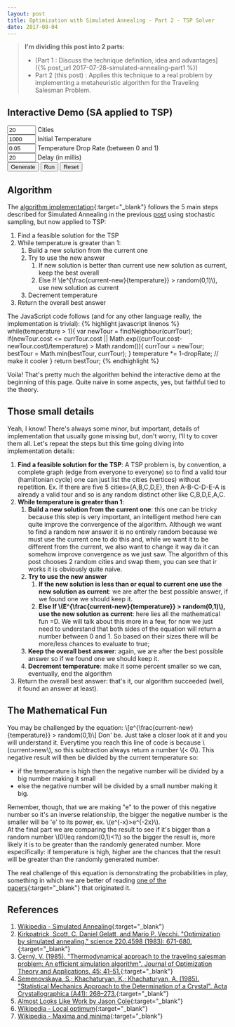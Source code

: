```yaml
---
layout: post
title: Optimization with Simulated Annealing - Part 2 - TSP Solver
date: 2017-08-04
---
```


> **I'm dividing this post into 2 parts:**
> - [Part 1 : Discuss the technique definition, idea and advantages]({% post_url 2017-07-28-simulated-annealing-part1 %})
> - Part 2 (this post) : Applies this technique to a real problem by implementing a metaheuristic algorithm for the Traveling Salesman Problem.  

Interactive Demo (SA applied to TSP)
---
<script>{% include canvas.js %}</script>
<script src="https://rawgit.com/pedrohfsd/TSP/develop/simulated_annealing.js"></script>

<div class="well canvas-demo">
  <canvas id="canvas" width="640px" height="490"></canvas>
  <div class="form-inline">
    <div class="form-group">
      <input id="cityCountId" value="20" size="5" class="form-control" />
      <label for="cityCountId"> Cities</label>
    </div>
  </div>
  <div class="form-inline">
    <div class="form-group">
      <input id="temperatureId" value="1000" size="5" class="form-control" />
      <label for="temperatureId"> Initial Temperature</label>
    </div>
  </div>
  <div class="form-inline">
    <div class="form-group">
      <input id="dropRateId" value="0.05" size="5" class="form-control" />
      <label for="dropRateId"> Temperature Drop Rate (between 0 and 1)</label>
    </div>
  </div>
  <div class="form-inline">
    <div class="form-group">
      <input id="delayId" value="20" size="5" class="form-control" />
      <label for="delayId"> Delay (in millis)</label>
    </div>
  </div>
  <div class="form-btn">
    <button onclick="generate(props);" class="btn btn-default">Generate</button>
    <button onclick="run(props, document.getElementById('temperatureId').value, document.getElementById('dropRateId').value, document.getElementById('delayId').value);" class="btn btn-primary">Run</button>
    <button onclick="resetCanvas(props, props.vertices);" class="btn btn-danger">Reset</button>
  </div>
</div>

<script>
  var props = {canvas:null, context:null
              , width:640
              , height:490
              , margin:30
              , fontSize:14
              , verticeCount:function(){return document.getElementById('cityCountId').value}
              , vertices:[]
              , background:'#5F636C'
              };
  props.canvas = document.getElementById('canvas');
  props.context = props.canvas.getContext('2d');
  props.context.font = (props.fontSize+2)+'px Arial';
  props.context.fillStyle = props.background;
  props.context.fillRect(0, 0, props.width, props.height);
  props.context.fillStyle = 'white';
  props.context.fillText('\'Input\' the number of cities to \'Generate\' the graph and \'Run\'', props.width/2-220, props.height/2);
  props.context.font = props.fontSize+'px Arial';

  function state_changed(props, event){resetCanvas(props, event.vertices);}
  function log(props, text){setText(props, text);}
</script>

Algorithm
---
The [algorithm implementation](https://github.com/pedrohfsd/TSP/tree/develop){:target="_blank"} follows the 5 main steps described for Simulated Annealing in the previous [post](2017-07-28-simulated-annealing-part1) using stochastic sampling, but now applied to TSP:
1. Find a feasible solution for the TSP
1. While temperature is greater than 1:
    1. Build a new solution from the current one
    1. Try to use the new answer 
        1. If new solution is better than current use new solution as current, keep the best overall
        1. Else If \\(e^{\frac{current-new}{temperature}} > random(0,1)\\), use new solution as current
    1. Decrement temperature
1. Return the overall best answer

The JavaScript code follows (and for any other language really, the implementation is trivial):
{% highlight javascript linenos %}
while(temperature > 1){
  var newTour = findNeighbour(currTour);
  if(newTour.cost <= currTour.cost || Math.exp((currTour.cost-newTour.cost)/temperature) > Math.random()){
    currTour = newTour;
    bestTour = Math.min(bestTour, currTour);
  }
  temperature *= 1-dropRate; // make it cooler
}
return bestTour;
{% endhighlight %}

Voila! That's pretty much the algorithm behind the interactive demo at the beginning of this page. Quite naive in some aspects, yes, but faithful tied to the theory.

Those small details
---
Yeah, I know! There's always some minor, but important, details of implementation that usually gone missing but, don't worry, I'll ty to cover them all. Let's repeat the steps but this time going diving into implementation details:
1. **Find a feasible solution for the TSP**: A TSP problem is, by convention, a complete graph (edge from everyone to everyone) so to find a valid tour (hamiltonian cycle) one can just list the cities (vertices) without repetition. Ex. If there are five 5 cities={A,B,C,D,E}, then A-B-C-D-E-A is already a valid tour and so is any random distinct other like C,B,D,E,A,C. 
1. **While temperature is greater than 1**:
    1. **Build a new solution from the current one**: this one can be tricky because this step is very important, an intelligent method here can quite improve the convergence of the algorithm. Although we want to find a random new answer it is no entirely random because we must use the current one to do this and, while we want it to be different from the current, we also want to change it way da it can somehow improve convergence as we just saw. The algorithm of this post chooses 2 random cities and swap them, you can see that ir works it is obviously quite naive.
    1. **Try to use the new answer** 
        1. **If the new solution is less than or equal to current one use the new solution as current**: we are after the best possible answer, if we found one we should keep it.
        1. **Else If \\(E^{\frac{current-new}{temperature}} > random(0,1)\\), use the new solution as current**: here lies all the mathematical fun =D. We will talk about this more in a few, for now we just need to understand that both sides of the equation will return a number between 0 and 1. So based on their sizes there will be more/less chances to evaluate to true;
    1. **Keep the overall best answer**: again, we are after the best possible answer so if we found one we should keep it.
    1. **Decrement temperature**: make it some percent smaller so we can, eventually, end the algorithm
1. Return the overall best answer: that's it, our algorithm succeeded (well, it found an answer at least).

The Mathematical Fun
---
You may be challenged by the equation:
\\[e^{\frac{current-new}{temperature}} > random(0,1)\\]
Don' be. Just take a closer look at it and you will understand it. Everytime you reach this line of code is because \\(current>new\\), so this subtraction always return a number \\(< 0\\). This negative result will then be divided by the current temperature so: 
- if the temperature is high then the negative number will be divided by a big number making it small
- else the negative number will be divided by a small number making it big.

Remember, though, that we are making "e" to the power of this negative number so it's an inverse relationship, the bigger the negative number is the smaller will be 'e' to its power, ex. \\(e^{-x}>e^{-2x}\\).  
At the final part we are comparing the result to see if it's bigger than a random number \\(0\leq random(0,1)<1\\) so the bigger the result is, more likely it is to be greater than the randomly generated number. More especifically: if temperature is high, higher are the chances that the result will be greater than the randomly generated number.

The real challenge of this equation is demonstrating the probabilities in play, something in which we are better of reading [one of the papers](https://doi.org/10.1126%2Fscience.220.4598.671){:target="_blank"} that originated it.

References
---
1. [Wikipedia - Simulated Annealing](https://en.wikipedia.org/wiki/Simulated_annealing){:target="_blank"}
1. [Kirkpatrick, Scott, C. Daniel Gelatt, and Mario P. Vecchi. "Optimization by simulated annealing." science 220.4598 (1983): 671-680.](https://doi.org/10.1126%2Fscience.220.4598.671){:target="_blank"}
1. [Černý, V. (1985). "Thermodynamical approach to the traveling salesman problem: An efficient simulation algorithm". Journal of Optimization Theory and Applications. 45: 41–51.](https://doi.org/10.1007%2FBF00940812){:target="_blank"}
1. [Semenovskaya, S.; Khachaturyan, K.; Khachaturyan, A. (1985). "Statistical Mechanics Approach to the Determination of a Crystal". Acta Crystallographica (A41): 268–273.](https://doi.org/10.1107%2FS0108767385000563){:target="_blank"}
1. [Almost Looks Like Work by Jason Cole](https://jasmcole.com/2014/11/16/annealing-the-underground/){:target="_blank"}
1. [Wikipedia - Local optimum](https://en.wikipedia.org/wiki/Local_optimum){:target="_blank"}
1. [Wikipedia - Maxima and minima](https://en.wikipedia.org/wiki/Maxima_and_minima){:target="_blank"}
